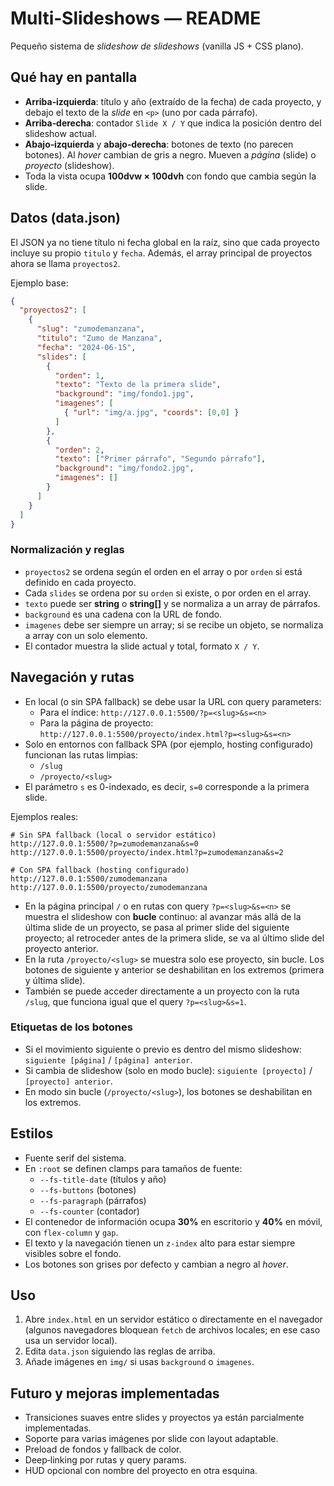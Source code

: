 # Multi‑Slideshows — README

Pequeño sistema de *slideshow de slideshows* (vanilla JS + CSS plano).

## Qué hay en pantalla
- **Arriba‑izquierda**: título y año (extraído de la fecha) de cada proyecto, y debajo el texto de la *slide* en `<p>` (uno por cada párrafo).
- **Arriba‑derecha**: contador `Slide X / Y` que indica la posición dentro del slideshow actual.
- **Abajo‑izquierda** y **abajo‑derecha**: botones de texto (no parecen botones). Al *hover* cambian de gris a negro. Mueven a *página* (slide) o *proyecto* (slideshow).
- Toda la vista ocupa **100dvw × 100dvh** con fondo que cambia según la slide.

## Datos (data.json)
El JSON ya no tiene título ni fecha global en la raíz, sino que cada proyecto incluye su propio `titulo` y `fecha`. Además, el array principal de proyectos ahora se llama `proyectos2`.

Ejemplo base:

```json
{
  "proyectos2": [
    {
      "slug": "zumodemanzana",
      "titulo": "Zumo de Manzana",
      "fecha": "2024-06-15",
      "slides": [
        {
          "orden": 1,
          "texto": "Texto de la primera slide",
          "background": "img/fondo1.jpg",
          "imagenes": [
            { "url": "img/a.jpg", "coords": [0,0] }
          ]
        },
        {
          "orden": 2,
          "texto": ["Primer párrafo", "Segundo párrafo"],
          "background": "img/fondo2.jpg",
          "imagenes": []
        }
      ]
    }
  ]
}
```

### Normalización y reglas
- `proyectos2` se ordena según el orden en el array o por `orden` si está definido en cada proyecto.
- Cada `slides` se ordena por su `orden` si existe, o por orden en el array.
- `texto` puede ser **string** o **string[]** y se normaliza a un array de párrafos.
- `background` es una cadena con la URL de fondo.
- `imagenes` debe ser siempre un array; si se recibe un objeto, se normaliza a array con un solo elemento.
- El contador muestra la slide actual y total, formato `X / Y`.

## Navegación y rutas
- En local (o sin SPA fallback) se debe usar la URL con query parameters:
  - Para el índice: `http://127.0.0.1:5500/?p=<slug>&s=<n>`
  - Para la página de proyecto: `http://127.0.0.1:5500/proyecto/index.html?p=<slug>&s=<n>`
- Solo en entornos con fallback SPA (por ejemplo, hosting configurado) funcionan las rutas limpias:
  - `/slug`
  - `/proyecto/<slug>`
- El parámetro `s` es 0-indexado, es decir, `s=0` corresponde a la primera slide.

Ejemplos reales:

```plaintext
# Sin SPA fallback (local o servidor estático)
http://127.0.0.1:5500/?p=zumodemanzana&s=0
http://127.0.0.1:5500/proyecto/index.html?p=zumodemanzana&s=2

# Con SPA fallback (hosting configurado)
http://127.0.0.1:5500/zumodemanzana
http://127.0.0.1:5500/proyecto/zumodemanzana
```

- En la página principal `/` o en rutas con query `?p=<slug>&s=<n>` se muestra el slideshow con **bucle** continuo: al avanzar más allá de la última slide de un proyecto, se pasa al primer slide del siguiente proyecto; al retroceder antes de la primera slide, se va al último slide del proyecto anterior.
- En la ruta `/proyecto/<slug>` se muestra solo ese proyecto, sin bucle. Los botones de siguiente y anterior se deshabilitan en los extremos (primera y última slide).
- También se puede acceder directamente a un proyecto con la ruta `/slug`, que funciona igual que el query `?p=<slug>&s=1`.

### Etiquetas de los botones
- Si el movimiento siguiente o previo es dentro del mismo slideshow: `siguiente [página]` / `[página] anterior`.
- Si cambia de slideshow (solo en modo bucle): `siguiente [proyecto]` / `[proyecto] anterior`.
- En modo sin bucle (`/proyecto/<slug>`), los botones se deshabilitan en los extremos.

## Estilos
- Fuente serif del sistema.
- En `:root` se definen clamps para tamaños de fuente:
  - `--fs-title-date` (títulos y año)
  - `--fs-buttons` (botones)
  - `--fs-paragraph` (párrafos)
  - `--fs-counter` (contador)
- El contenedor de información ocupa **30%** en escritorio y **40%** en móvil, con `flex-column` y `gap`.
- El texto y la navegación tienen un `z-index` alto para estar siempre visibles sobre el fondo.
- Los botones son grises por defecto y cambian a negro al *hover*.

## Uso
1. Abre `index.html` en un servidor estático o directamente en el navegador (algunos navegadores bloquean `fetch` de archivos locales; en ese caso usa un servidor local).
2. Edita `data.json` siguiendo las reglas de arriba.
3. Añade imágenes en `img/` si usas `background` o `imagenes`.

## Futuro y mejoras implementadas
- Transiciones suaves entre slides y proyectos ya están parcialmente implementadas.
- Soporte para varias imágenes por slide con layout adaptable.
- Preload de fondos y fallback de color.
- Deep‑linking por rutas y query params.
- HUD opcional con nombre del proyecto en otra esquina.
